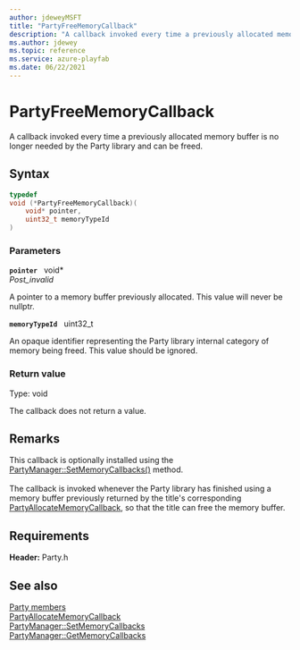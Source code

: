 ```yaml
---
author: jdeweyMSFT
title: "PartyFreeMemoryCallback"
description: "A callback invoked every time a previously allocated memory buffer is no longer needed by the Party library and can be freed."
ms.author: jdewey
ms.topic: reference
ms.service: azure-playfab
ms.date: 06/22/2021
---
```


# PartyFreeMemoryCallback  

A callback invoked every time a previously allocated memory buffer is no longer needed by the Party library and can be freed.  

## Syntax  
  
```cpp
typedef
void (*PartyFreeMemoryCallback)(  
    void* pointer,  
    uint32_t memoryTypeId  
)  
```  
  
### Parameters  
  
**`pointer`** &nbsp; void*  
*_Post_invalid_*  
  
A pointer to a memory buffer previously allocated. This value will never be nullptr.  
  
**`memoryTypeId`** &nbsp; uint32_t  
  
An opaque identifier representing the Party library internal category of memory being freed. This value should be ignored.  
  
  
### Return value
Type: void
  
The callback does not return a value.  
  
## Remarks  
  
This callback is optionally installed using the [PartyManager::SetMemoryCallbacks()](../classes/PartyManager/methods/partymanager_setmemorycallbacks.md) method. <br /><br /> The callback is invoked whenever the Party library has finished using a memory buffer previously returned by the title's corresponding [PartyAllocateMemoryCallback](partyallocatememorycallback.md), so that the title can free the memory buffer.
  
## Requirements  
  
**Header:** Party.h
  
## See also  
[Party members](../party_members.md)  
[PartyAllocateMemoryCallback](partyallocatememorycallback.md)  
[PartyManager::SetMemoryCallbacks](../classes/PartyManager/methods/partymanager_setmemorycallbacks.md)  
[PartyManager::GetMemoryCallbacks](../classes/PartyManager/methods/partymanager_getmemorycallbacks.md)
  
  
